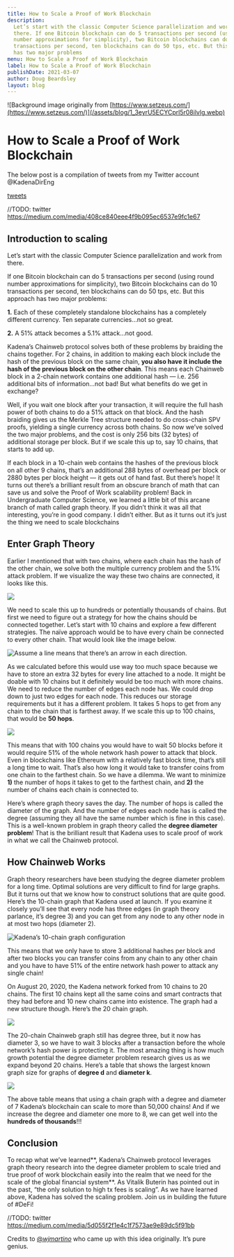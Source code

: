 ```yaml
---
title: How to Scale a Proof of Work Blockchain
description:
  Let’s start with the classic Computer Science parallelization and work from
  there. If one Bitcoin blockchain can do 5 transactions per second (using round
  number approximations for simplicity), two Bitcoin blockchains can do 10
  transactions per second, ten blockchains can do 50 tps, etc. But this approach
  has two major problems
menu: How to Scale a Proof of Work Blockchain
label: How to Scale a Proof of Work Blockchain
publishDate: 2021-03-07
author: Doug Beardsley
layout: blog
---
```


![Background image originally from [https://www.setzeus.com/](https://www.setzeus.com/)](/assets/blog/1_3eyrU5ECYCprl5r08ilvlg.webp)

# How to Scale a Proof of Work Blockchain

The below post is a compilation of tweets from my Twitter account @KadenaDirEng

[tweets](https://twitter.com/KadenaDirEng/status/1361075151912247298)

//TODO: twitter https://medium.com/media/408ce840eee4f9b095ec6537e9fc1e67

## Introduction to scaling

Let’s start with the classic Computer Science parallelization and work from
there.

If one Bitcoin blockchain can do 5 transactions per second (using round number
approximations for simplicity), two Bitcoin blockchains can do 10 transactions
per second, ten blockchains can do 50 tps, etc. But this approach has two major
problems:

**1.** Each of these completely standalone blockchains has a completely
different currency. Ten separate currencies…not so great.

**2.** A 51% attack becomes a 5.1% attack…not good.

Kadena’s Chainweb protocol solves both of these problems by braiding the chains
together. For 2 chains, in addition to making each block include the hash of the
previous block on the same chain, **you also have it include the hash of the
previous block on the other chain**. This means each Chainweb block in a 2-chain
network contains one additional hash — i.e. 256 additional bits of
information…not bad! But what benefits do we get in exchange?

Well, if you wait one block after your transaction, it will require the full
hash power of both chains to do a 51% attack on that block. And the hash
braiding gives us the Merkle Tree structure needed to do cross-chain SPV proofs,
yielding a single currency across both chains. So now we’ve solved the two major
problems, and the cost is only 256 bits (32 bytes) of additional storage per
block. But if we scale this up to, say 10 chains, that starts to add up.

If each block in a 10-chain web contains the hashes of the previous block on all
other 9 chains, that’s an additional 288 bytes of overhead per block or 2880
bytes per block height — it gets out of hand fast. But there’s hope! It turns
out there’s a brilliant result from an obscure branch of math that can save us
and solve the Proof of Work scalability problem! Back in Undergraduate Computer
Science, we learned a little bit of this arcane branch of math called graph
theory. If you didn’t think it was all that interesting, you’re in good company.
I didn’t either. But as it turns out it’s just the thing we need to scale
blockchains

## Enter Graph Theory

Earlier I mentioned that with two chains, where each chain has the hash of the
other chain, we solve both the multiple currency problem and the 5.1% attack
problem. If we visualize the way these two chains are connected, it looks like
this.

![](/assets/blog/0_kin4LiW4GiMh57Kw.png)

We need to scale this up to hundreds or potentially thousands of chains. But
first we need to figure out a strategy for how the chains should be connected
together. Let’s start with 10 chains and explore a few different strategies. The
naïve approach would be to have every chain be connected to every other chain.
That would look like the image below.

![Assume a line means that there’s an arrow in each direction.](/assets/blog/0_y6MuNgjxULNr5TWM.png)

As we calculated before this would use way too much space because we have to
store an extra 32 bytes for every line attached to a node. It might be doable
with 10 chains but it definitely would be too much with more chains. We need to
reduce the number of edges each node has. We could drop down to just two edges
for each node. This reduces our storage requirements but it has a different
problem. It takes 5 hops to get from any chain to the chain that is farthest
away. If we scale this up to 100 chains, that would be **50 hops**.

![](/assets/blog/0_xji9DoXJ3VIU0fQk.png)

This means that with 100 chains you would have to wait 50 blocks before it would
require 51% of the whole network hash power to attack that block. Even in
blockchains like Ethereum with a relatively fast block time, that’s still a long
time to wait. That’s also how long it would take to transfer coins from one
chain to the farthest chain. So we have a dilemma. We want to minimize **1)**
the number of hops it takes to get to the farthest chain, and **2)** the number
of chains each chain is connected to.

Here’s where graph theory saves the day. The number of hops is called the
diameter of the graph. And the number of edges each node has is called the
degree (assuming they all have the same number which is fine in this case). This
is a well-known problem in graph theory called the **degree diameter problem**!
That is the brilliant result that Kadena uses to scale proof of work in what we
call the Chainweb protocol.

## How Chainweb Works

Graph theory researchers have been studying the degree diameter problem for a
long time. Optimal solutions are very difficult to find for large graphs. But it
turns out that we know how to construct solutions that are quite good. Here’s
the 10-chain graph that [](https://twitter.com/kadena_io)Kadena used at launch.
If you examine it closely you’ll see that every node has three edges (in graph
theory parlance, it’s degree 3) and you can get from any node to any other node
in at most two hops (diameter 2).

![Kadena’s 10-chain graph configuration](/assets/blog/0_blIqKovqB_iRxEVL.png)

This means that we only have to store 3 additional hashes per block and after
two blocks you can transfer coins from any chain to any other chain and you have
to have 51% of the entire network hash power to attack any single chain!

On August 20, 2020, the Kadena network forked from 10 chains to 20 chains. The
first 10 chains kept all the same coins and smart contracts that they had before
and 10 new chains came into existence. The graph had a new structure though.
Here’s the 20 chain graph.

![](/assets/blog/0_ENeEIWeIyndIkQNS.png)

The 20-chain Chainweb graph still has degree three, but it now has diameter 3,
so we have to wait 3 blocks after a transaction before the whole network’s hash
power is protecting it. The most amazing thing is how much growth potential the
degree diameter problem research gives us as we expand beyond 20 chains. Here’s
a table that shows the largest known graph size for graphs of **degree d** and
**diameter k**.

![](/assets/blog/0_DWzCvd3Syvazne4g.png)

The above table means that using a chain graph with a degree and diameter of 7
Kadena’s blockchain can scale to more than 50,000 chains! And if we increase the
degree and diameter one more to 8, we can get well into the **hundreds of
thousands**!!!

## Conclusion

To recap what we’ve learned**, Kadena’s Chainweb protocol leverages graph theory
research into the degree diameter problem to scale tried and true proof of work
blockchain easily into the realm that we need for the scale of the global
financial system**. As Vitalik Buterin has pointed out in the past, “the only
solution to high tx fees is scaling”. As we have learned above, Kadena has
solved the scaling problem. Join us in building the future of #DeFi!

//TODO: twitter https://medium.com/media/5d055f2f1e4c1f7573ae9e89dc5f91bb

Credits to [@_wjmartino_](https://twitter.com/_wjmartino_) who came up with this
idea originally. It’s pure genius.
